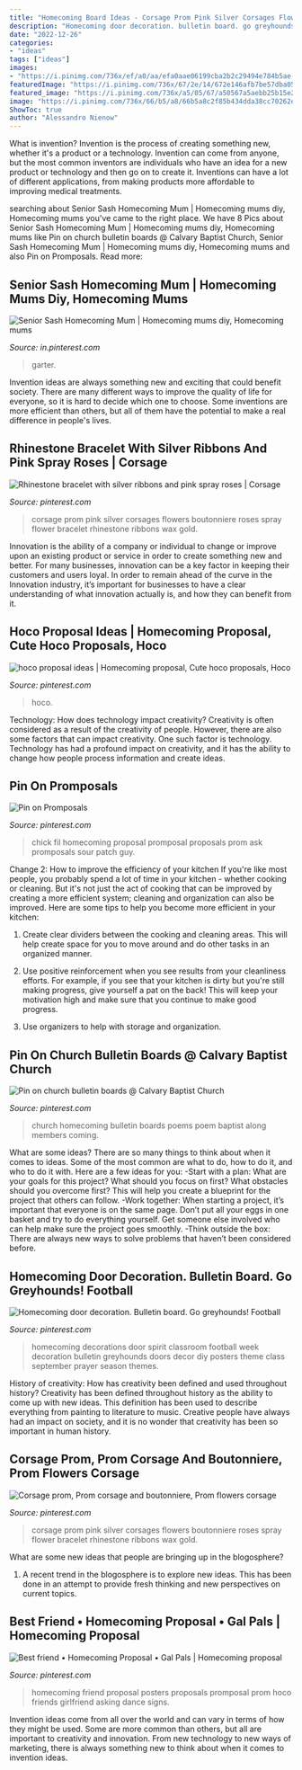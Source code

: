 ```yaml
---
title: "Homecoming Board Ideas - Corsage Prom Pink Silver Corsages Flowers Boutonniere Roses Spray Flower Bracelet Rhinestone Ribbons Wax Gold"
description: "Homecoming door decoration. bulletin board. go greyhounds! football"
date: "2022-12-26"
categories:
- "ideas"
tags: ["ideas"]
images:
- "https://i.pinimg.com/736x/ef/a0/aa/efa0aae06199cba2b2c29494e784b5ae--homecoming-queen-homecoming-ideas.jpg"
featuredImage: "https://i.pinimg.com/736x/67/2e/14/672e146afb7be57dba058acd25a53855--church-bulletin-boards-old-pictures.jpg"
featured_image: "https://i.pinimg.com/736x/a5/05/67/a50567a5aebb25b15e2aa1064238bc12.jpg"
image: "https://i.pinimg.com/736x/66/b5/a8/66b5a8c2f85b434dda38cc70262e993c.jpg"
ShowToc: true
author: "Alessandro Nienow"
---
```



What is invention?
Invention is the process of creating something new, whether it's a product or a technology. Invention can come from anyone, but the most common inventors are individuals who have an idea for a new product or technology and then go on to create it. Inventions can have a lot of different applications, from making products more affordable to improving medical treatments.

	

		
searching about Senior Sash Homecoming Mum | Homecoming mums diy, Homecoming mums you've came to the right place. We have 8 Pics about Senior Sash Homecoming Mum | Homecoming mums diy, Homecoming mums like Pin on church bulletin boards @ Calvary Baptist Church, Senior Sash Homecoming Mum | Homecoming mums diy, Homecoming mums and also Pin on Promposals. Read more:
		
    
## Senior Sash Homecoming Mum | Homecoming Mums Diy, Homecoming Mums

<img loading=lazy src="https://i.pinimg.com/736x/c0/a0/2d/c0a02da04ca934f35a1fb5c4565d2fda.jpg" onerror="this.onerror=null;this.src='https://tse3.mm.bing.net/th?id=OIP.QvHjr_IKLgUZus2SRsOMjAHaNd&amp;pid=15.1';" alt="Senior Sash Homecoming Mum | Homecoming mums diy, Homecoming mums">

_Source: in.pinterest.com_

>garter. 

	

Invention ideas are always something new and exciting that could benefit society. There are many different ways to improve the quality of life for everyone, so it is hard to decide which one to choose. Some inventions are more efficient than others, but all of them have the potential to make a real difference in people's lives.

    
## Rhinestone Bracelet With Silver Ribbons And Pink Spray Roses | Corsage

<img loading=lazy src="https://i.pinimg.com/736x/05/43/03/054303d621596404833bb7acd94d11ce.jpg" onerror="this.onerror=null;this.src='https://tse4.mm.bing.net/th?id=OIP.kLir5RuoGJF9Sxv8CcFhdgHaJ3&amp;pid=15.1';" alt="Rhinestone bracelet with silver ribbons and pink spray roses | Corsage">

_Source: pinterest.com_

>corsage prom pink silver corsages flowers boutonniere roses spray flower bracelet rhinestone ribbons wax gold. 

	

Innovation is the ability of a company or individual to change or improve upon an existing product or service in order to create something new and better. For many businesses, innovation can be a key factor in keeping their customers and users loyal. In order to remain ahead of the curve in the Innovation industry, it’s important for businesses to have a clear understanding of what innovation actually is, and how they can benefit from it.

    
## Hoco Proposal Ideas | Homecoming Proposal, Cute Hoco Proposals, Hoco

<img loading=lazy src="https://i.pinimg.com/736x/4c/f1/08/4cf108b70aa937cd15074b4a5655ae94.jpg" onerror="this.onerror=null;this.src='https://tse1.mm.bing.net/th?id=OIP.50wH6SjYo18AKPTxVyza4AHaNK&amp;pid=15.1';" alt="hoco proposal ideas | Homecoming proposal, Cute hoco proposals, Hoco">

_Source: pinterest.com_

>hoco. 

	

Technology: How does technology impact creativity?
Creativity is often considered as a result of the creativity of people. However, there are also some factors that can impact creativity. One such factor is technology. Technology has had a profound impact on creativity, and it has the ability to change how people process information and create ideas.

    
## Pin On Promposals

<img loading=lazy src="https://i.pinimg.com/736x/a5/05/67/a50567a5aebb25b15e2aa1064238bc12.jpg" onerror="this.onerror=null;this.src='https://tse4.mm.bing.net/th?id=OIP.dUwb1GKYqmk_XShRhxNsCAHaJ3&amp;pid=15.1';" alt="Pin on Promposals">

_Source: pinterest.com_

>chick fil homecoming proposal promposal proposals prom ask promposals sour patch guy. 

	

Change 2: How to improve the efficiency of your kitchen
If you're like most people, you probably spend a lot of time in your kitchen - whether cooking or cleaning. But it's not just the act of cooking that can be improved by creating a more efficient system; cleaning and organization can also be improved. Here are some tips to help you become more efficient in your kitchen:
1. Create clear dividers between the cooking and cleaning areas. This will help create space for you to move around and do other tasks in an organized manner.

2. Use positive reinforcement when you see results from your cleanliness efforts. For example, if you see that your kitchen is dirty but you're still making progress, give yourself a pat on the back! This will keep your motivation high and make sure that you continue to make good progress.

3. Use organizers to help with storage and organization.

    
## Pin On Church Bulletin Boards @ Calvary Baptist Church

<img loading=lazy src="https://i.pinimg.com/736x/67/2e/14/672e146afb7be57dba058acd25a53855--church-bulletin-boards-old-pictures.jpg" onerror="this.onerror=null;this.src='https://tse3.mm.bing.net/th?id=OIP.IjQ2WreamdMpJCZWIukpWQHaEc&amp;pid=15.1';" alt="Pin on church bulletin boards @ Calvary Baptist Church">

_Source: pinterest.com_

>church homecoming bulletin boards poems poem baptist along members coming. 

	

What are some ideas?
There are so many things to think about when it comes to ideas. Some of the most common are what to do, how to do it, and who to do it with. Here are a few ideas for you: 
-Start with a plan: What are your goals for this project? What should you focus on first? What obstacles should you overcome first? This will help you create a blueprint for the project that others can follow. 
-Work together: When starting a project, it’s important that everyone is on the same page. Don’t put all your eggs in one basket and try to do everything yourself. Get someone else involved who can help make sure the project goes smoothly. 
-Think outside the box: There are always new ways to solve problems that haven’t been considered before.

    
## Homecoming Door Decoration. Bulletin Board. Go Greyhounds! Football

<img loading=lazy src="https://i.pinimg.com/736x/ef/a0/aa/efa0aae06199cba2b2c29494e784b5ae--homecoming-queen-homecoming-ideas.jpg" onerror="this.onerror=null;this.src='https://tse4.mm.bing.net/th?id=OIP.YQW75_WPBw5M4Us7uVRAkwHaJ3&amp;pid=15.1';" alt="Homecoming door decoration. Bulletin board. Go greyhounds! Football">

_Source: pinterest.com_

>homecoming decorations door spirit classroom football week decoration bulletin greyhounds doors decor diy posters theme class september prayer season themes. 

	

History of creativity: How has creativity been defined and used throughout history?
Creativity has been defined throughout history as the ability to come up with new ideas. This definition has been used to describe everything from painting to literature to music. Creative people have always had an impact on society, and it is no wonder that creativity has been so important in human history.

    
## Corsage Prom, Prom Corsage And Boutonniere, Prom Flowers Corsage

<img loading=lazy src="https://i.pinimg.com/736x/a7/86/9e/a7869e8efee8a568742c1da9ff1aa7ab--wedding-corsages-prom-corsage.jpg" onerror="this.onerror=null;this.src='https://tse3.mm.bing.net/th?id=OIP.6fJ5zqKJxcTkMPEiVf3EcQHaJ3&amp;pid=15.1';" alt="Corsage prom, Prom corsage and boutonniere, Prom flowers corsage">

_Source: pinterest.com_

>corsage prom pink silver corsages flowers boutonniere roses spray flower bracelet rhinestone ribbons wax gold. 

	

What are some new ideas that people are bringing up in the blogosphere?
1. A recent trend in the blogosphere is to explore new ideas. This has been done in an attempt to provide fresh thinking and new perspectives on current topics.

    
## Best Friend • Homecoming Proposal • Gal Pals | Homecoming Proposal

<img loading=lazy src="https://i.pinimg.com/736x/66/b5/a8/66b5a8c2f85b434dda38cc70262e993c.jpg" onerror="this.onerror=null;this.src='https://tse3.mm.bing.net/th?id=OIP.5663lUwvaO7iN2uw-CR5BgHaJ4&amp;pid=15.1';" alt="Best friend • Homecoming Proposal • Gal Pals | Homecoming proposal">

_Source: pinterest.com_

>homecoming friend proposal posters proposals promposal prom hoco friends girlfriend asking dance signs. 

	

Invention ideas come from all over the world and can vary in terms of how they might be used. Some are more common than others, but all are important to creativity and innovation. From new technology to new ways of marketing, there is always something new to think about when it comes to invention ideas.

